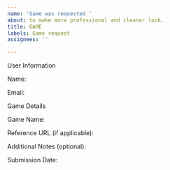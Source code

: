 ```yaml
---
name: 'Game was requested '
about: to make more professional and cleaner look.
title: GAME
labels: Game request
assignees: ''

---
```


User Information

Name: 

Email: 

Game Details

Game Name: 

Reference URL (if applicable): 

Additional Notes (optional):






Submission Date:
